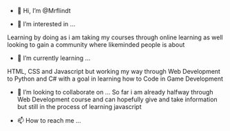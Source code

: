 - 👋 Hi, I’m @Mrflindt

- 👀 I’m interested in ...

Learning by doing as i am taking my courses through online learning as well looking to gain a community where likeminded people is about

- 🌱 I’m currently learning ...

HTML, CSS and Javascript but working my way through Web Development to Python and C# with a goal in learning how to Code in Game Development

- 💞️ I’m looking to collaborate on ...
So far i am already halfway through Web Development course and can hopefully give and take information but still in the process of learning javascript

- 📫 How to reach me ...

<!---
Mrflindt/Mrflindt is a ✨ special ✨ repository because its `README.md` (this file) appears on your GitHub profile.
You can click the Preview link to take a look at your changes.
--->
